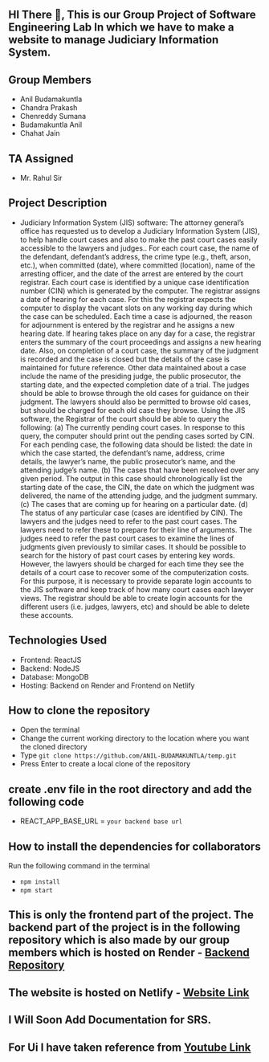 ## HI There 👋, This is our Group Project of Software Engineering Lab In which we have to make a website to manage Judiciary Information System.

## Group Members
- Anil Budamakuntla
- Chandra Prakash
- Chenreddy Sumana
- Budamakuntla Anil
- Chahat Jain
  
## TA Assigned
- Mr. Rahul Sir

## Project Description
- Judiciary Information System (JIS) software: 
The attorney general’s office has requested us to develop a Judiciary  Information System (JIS), to help handle court cases and also to make the past  court cases easily accessible to the lawyers and judges.. For each court case, the  name of the defendant, defendant’s address, the crime type (e.g., theft, arson,  etc.), when committed (date), where committed (location), name of the  arresting officer, and the date of the arrest are entered by the court registrar.  Each court case is identified by a unique case identification number (CIN)  which is generated by the computer. The registrar assigns a date of hearing for  each case. For this the registrar expects the computer to display the vacant  slots on any working day during which the case can be scheduled. Each time a  case is adjourned, the reason for adjournment is entered by the registrar and  he assigns a new hearing date. If hearing takes place on any day for a case, the  registrar enters the summary of the court proceedings and assigns a new  hearing date. Also, on completion of a court case, the summary of the judgment  is recorded and the case is closed but the details of the case is maintained for  future reference. Other data maintained about a case include the name of the  presiding judge, the public prosecutor, the starting date, and the expected  completion date of a trial. The judges should be able to browse through the old  cases for guidance on their judgment. The lawyers should also be permitted to  browse old cases, but should be charged for each old case they browse. Using  the JIS software, the Registrar of the court should be able to query the  following: 
(a) The currently pending court cases. 
In response to this query, the computer should print out the pending cases  sorted by CIN. For each pending case, the following data should be listed:  the date in which the case started, the defendant’s name, address, crime  
details, the lawyer’s name, the public prosecutor’s name, and the attending  judge’s name. 
(b) The cases that have been resolved over any given period. 
The output in this case should chronologically list the starting date of the  case, the CIN, the date on which the judgment was delivered, the name of  the attending judge, and the judgment summary. 
(c) The cases that are coming up for hearing on a particular date. (d) The status of any particular case (cases are identified by CIN). 
The lawyers and the judges need to refer to the past court cases. The lawyers  need to refer these to prepare for their line of arguments. The judges need to  refer the past court cases to examine the lines of judgments given previously  to similar cases. It should be possible to search for the history of past court  cases by entering key words. However, the lawyers should be charged for each  time they see the details of a court case to recover some of the computerization  costs. For this purpose, it is necessary to provide separate login accounts to the  JIS software and keep track of how many court cases each lawyer views. The  registrar should be able to create login accounts for the different users (i.e.  judges, lawyers, etc) and should be able to delete these accounts.


## Technologies Used
- Frontend: ReactJS
- Backend: NodeJS
- Database: MongoDB
- Hosting: Backend on Render and Frontend on Netlify
  


## How to clone the repository

- Open the terminal
- Change the current working directory to the location where you want the cloned directory
- Type `git clone https://github.com/ANIL-BUDAMAKUNTLA/temp.git`
- Press Enter to create a local clone of the repository

## create .env file in the root directory and add the following code
- REACT_APP_BASE_URL = `your backend base url`

## How to install the dependencies for collaborators

Run the following command in the terminal

- `npm install`
- `npm start`

## This is only the frontend part of the project. The backend part of the project is in the following repository which is also made by our group members which is hosted on Render - [Backend Repository](https://github.com/cprakash1/temperary.git)

## The website is hosted on Netlify - [Website Link](https://jisgroup11.netlify.app/)

## I Will Soon Add Documentation for SRS.

## For Ui I have taken reference from [Youtube Link](https://www.youtube.com/watch?v=CkVrmLLHmuI&t=774s&ab_channel=FajarStd)
